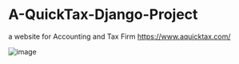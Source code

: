﻿# A-QuickTax-Django-Project
a website for Accounting and Tax Firm
https://www.aquicktax.com/

![image](https://github.com/user-attachments/assets/db59b8f7-83e6-4cc3-85b2-d97ddf659db9)

